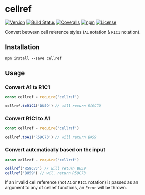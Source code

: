 # cellref

[![Version](https://img.shields.io/npm/v/cellref.svg?style=flat-square)](https://www.npmjs.com/package/cellref)
[![Build Status](https://img.shields.io/github/actions/workflow/status/mike182uk/cellref/ci.yml?branch=main&style=flat-square)](https://github.com/mike182uk/cellref/actions/workflows/ci.yml?query=workflow%3ACI)
[![Coveralls](https://img.shields.io/coveralls/mike182uk/cellref/main.svg?style=flat-square)](https://coveralls.io/r/mike182uk/cellref)
[![npm](https://img.shields.io/npm/dm/cellref.svg?style=flat-square)](https://www.npmjs.com/package/cellref)
[![License](https://img.shields.io/github/license/mike182uk/cellref.svg?style=flat-square)](https://www.npmjs.com/package/cellref)

Convert between cell reference styles (`A1` notation & `R1C1` notation).

## Installation

```
npm install --save cellref
```

## Usage

### Convert A1 to R1C1

```js
const cellref = require('cellref')

cellref.toR1C1('BU59') // will return R59C73
```

### Convert R1C1 to A1

```js
const cellref = require('cellref')

cellref.toA1('R59C73') // will return BU59
```

### Convert automatically based on the input

```js
const cellref = require('cellref')

cellref('R59C73') // will return BU59
cellref('BU59') // will return R59C73
```

If an invalid cell reference (not `A1` or `R1C1` notation) is passed as an argument to any of cellref functions, an `Error` will be thrown.
